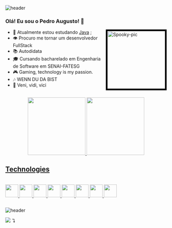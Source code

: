 ![header](https://capsule-render.vercel.app/api?type=waving&color=_C5A5F1&height=200&section=header&text=Welcome!&fontSize=50&fontColor=ffffff)

### Olá! Eu sou o Pedro Augusto! 👺

<a align="left" href="https://theuselessweb.com/"/><img align="right" alt="Spooky-pic" height="180" width="180" style="border:5px solid black" src="https://cdn.discordapp.com/attachments/731700038631161866/1026692225624711208/ezgif-1-0e510117bd.gif"/>
</a>

  
- 🚀 Atualmente estou estudando [Java](//www.java.com/pt-BR/) ;
- 👁 Procuro me tornar um desenvolvedor FullStack
- 📚 Autodidata
- 🎓 Cursando bacharelado em Engenharia de Software em SENAI-FATESG
- 🎮 Gaming, technology is my passion.
- 🎶 WENN DU DA BIST
- 💖 Veni, vidi, vici


##
<div align="center">
  <a href="https://github.com/PedroAugusto-sys">
  <img height="180em" src="https://github-readme-stats.vercel.app/api?username=PedroAugusto-sys&show_icons=true&theme=great-gatsby&include_all_commits=true&count_private=true"/>
  <img height="180em" src="https://github-readme-stats.vercel.app/api/top-langs/?username=PedroAugusto-sys&layout=compact&langs_count=7&theme=great-gatsby"/>
</div>

## Technologies
   
<div style="display: inline_block"><br>
  <a href="//www.java.com"><img width="40" src="https://cdn.jsdelivr.net/gh/devicons/devicon/icons/java/java-original.svg" /> </a>
  <a href="//github.com/PedroAugusto-sys"><img width="40" src="https://cdn.jsdelivr.net/gh/devicons/devicon/icons/github/github-original.svg" /> </a>
  <a href="//getbootstrap.com/"><img width="40" src="https://cdn.jsdelivr.net/gh/devicons/devicon/icons/bootstrap/bootstrap-original.svg" /> </a>
  <a href="//www.typescriptlang.org/"><img width="40" src="https://cdn.jsdelivr.net/gh/devicons/devicon/icons/typescript/typescript-original.svg" /> </a>
  <a href="//dbeaver.io/"><img width="40" src="https://upload.wikimedia.org/wikipedia/commons/thumb/b/b5/DBeaver_logo.svg/256px-DBeaver_logo.svg.png?20210313151619" /> </a>
  <a href= "//slack.com"><img width="40" src="https://cdn.jsdelivr.net/gh/devicons/devicon/icons/slack/slack-original.svg" /> </a>
  <a href= "//spring.io"><img width="40" src="https://cdn.jsdelivr.net/gh/devicons/devicon/icons/spring/spring-original.svg" /> </a>
  <a href= "//www.linkedin.com/in/pedro-augusto-ssyss/"><img width="40" src="https://cdn.jsdelivr.net/gh/devicons/devicon/icons/linkedin/linkedin-original.svg" /> </a>
  
  
  
  
   
    
</div>
  

  

##



![header](https://capsule-render.vercel.app/api?type=waving&color=_C5A5F1&height=200&section=footer)

![](https://komarev.com/ghpvc/?username=PedroAugusto-sys&color=grey)
↴
